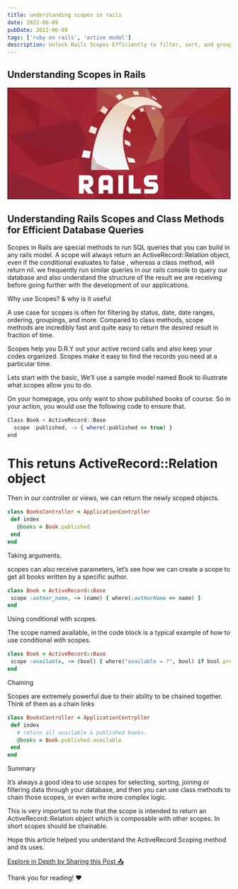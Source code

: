 ```yaml
---
title: understanding scopes in rails
date: 2022-06-09
pubDate: 2022-06-09
tags: ['ruby on rails', 'active model']
description: Unlock Rails Scopes Efficiently to filter, sort, and group data in your application.
---
```


## Understanding Scopes in Rails

![Alt text](/images/understanding-scopes-in-rails.png)

## Understanding Rails Scopes and Class Methods for Efficient Database Queries

Scopes in Rails are special methods to run SQL queries that you can build in any rails model. A
scope will always return an ActiveRecord::Relation object, even if the conditional evaluates to
false , whereas a class method, will return nil. we frequently run similar queries in our rails
console to query our database and also understand the structure of the result we are receiving
before going further with the development of our applications.

Why use Scopes? & why is it useful

A use case for scopes is often for filtering by status, date, date ranges, ordering, groupings, and
more. Compared to class methods, scope methods are incredibly fast and quite easy to return the
desired result in fraction of time.

Scopes help you D.R.Y out your active record calls and also keep your codes organized. Scopes make
it easy to find the records you need at a particular time.

Lets start with the basic, We’ll use a sample model named Book to illustrate what scopes allow you
to do.

On your homepage, you only want to show published books of course. So in your action, you would use
the following code to ensure that.

```js
Class Book < ActiveRecord::Base
  scope :published, -> { where(:published => true) }
end
```

# This retuns ActiveRecord::Relation object

Then in our controller or views, we can return the newly scoped objects.

```ruby
class BooksController < ApplicationContrpller
 def index
   @books = Book.published
 end
end
```

Taking arguments.

scopes can also receive parameters, let’s see how we can create a scope to get all books written by
a specific author.

```ruby
class Book < ActiveRecord::Base
 scope :author_name, -> (name) { where(:authorName => name) }
end
```

Using conditional with scopes.

The scope named available, in the code block is a typical example of how to use conditional with
scopes.

```ruby
class Book < ActiveRecord::Base
 scope :available, -> (bool) { where("available = ?", bool) if bool.present? }
end
```

Chaining

Scopes are extremely powerful due to their ability to be chained together. Think of them as a chain
links

```ruby
class BooksController < ApplicationContrpller
 def index
   # return all available & published books.
   @books = Book.published.available
 end
end
```

Summary

It’s always a good idea to use scopes for selecting, sorting, joining or filtering data through your
database, and then you can use class methods to chain those scopes, or even write more complex
logic.

This is very important to note that the scope is intended to return an ActiveRecord::Relation object
which is composable with other scopes. In short scopes should be chainable.

Hope this article helped you understand the ActiveRecord Scoping method and its uses.

[Explore in Depth by Sharing this Post 📤](https://medium.com/@akladyous/ruby-on-rails-scopes-35e3565d8d79)

Thank you for reading! ❤️
